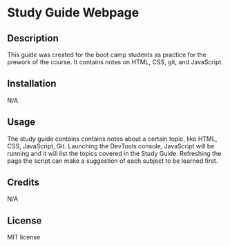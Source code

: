 # Study Guide Webpage

## Description

This guide was created for the boot camp students as practice for the prework of the course. 
It contains notes on HTML, CSS, git, and JavaScript.


## Installation

N/A

## Usage

The study guide contains contains notes about a certain topic, like HTML, CSS, JavaScript, Git. 
Launching the DevTools console, JavaScript will be running and it will list the topics covered in the Study Guide. Refreshing the page the script can make a suggestion of each subject to be learned first.

## Credits

N/A

## License

 MIT license
